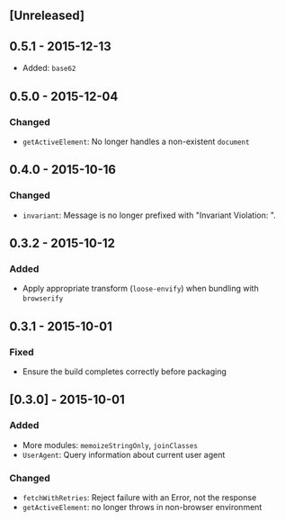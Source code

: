 ## [Unreleased]

## 0.5.1 - 2015-12-13

- Added: `base62`

## 0.5.0 - 2015-12-04

### Changed

- `getActiveElement`: No longer handles a non-existent `document`

## 0.4.0 - 2015-10-16

### Changed

- `invariant`: Message is no longer prefixed with "Invariant Violation: ".

## 0.3.2 - 2015-10-12

### Added
- Apply appropriate transform (`loose-envify`) when bundling with `browserify`

## 0.3.1 - 2015-10-01

### Fixed
- Ensure the build completes correctly before packaging

## [0.3.0] - 2015-10-01

### Added
- More modules: `memoizeStringOnly`, `joinClasses`
- `UserAgent`: Query information about current user agent

### Changed
- `fetchWithRetries`: Reject failure with an Error, not the response
- `getActiveElement`: no longer throws in non-browser environment
